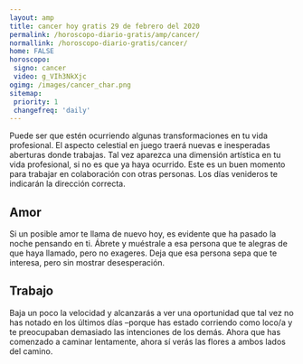 ```yaml
---
layout: amp
title: cancer hoy gratis 29 de febrero del 2020 
permalink: /horoscopo-diario-gratis/amp/cancer/
normallink: /horoscopo-diario-gratis/cancer/
home: FALSE
horoscopo:
 signo: cancer
 video: g_VIh3NkXjc
ogimg: /images/cancer_char.png
sitemap:
 priority: 1
 changefreq: 'daily'
---
```



Puede ser que estén ocurriendo algunas transformaciones en tu vida profesional. El aspecto celestial en juego traerá nuevas e inesperadas aberturas donde trabajas. Tal vez aparezca una dimensión artística en tu vida profesional, si no es que ya haya ocurrido. Este es un buen momento para trabajar en colaboración con otras personas. Los días venideros te indicarán la dirección correcta.

## Amor

Si un posible amor te llama de nuevo hoy, es evidente que ha pasado la noche pensando en ti. Ábrete y muéstrale a esa persona que te alegras de que haya llamado, pero no exageres. Deja que esa persona sepa que te interesa, pero sin mostrar desesperación.

## Trabajo

Baja un poco la velocidad y alcanzarás a ver una oportunidad que tal vez no has notado en los últimos días –porque has estado corriendo como loco/a y te preocupaban demasiado las intenciones de los demás. Ahora que has comenzado a caminar lentamente, ahora sí verás las flores a ambos lados del camino.